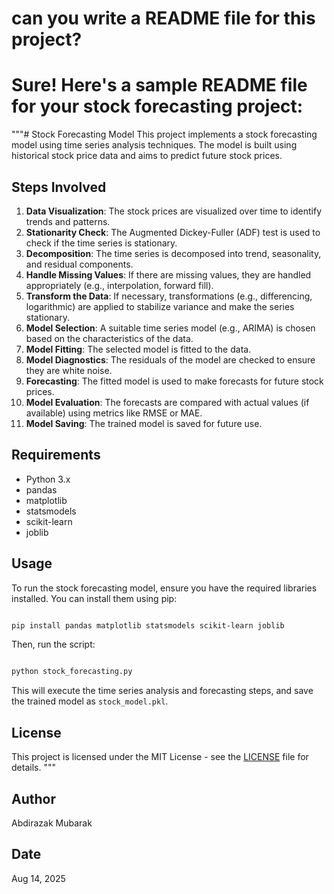 # can you write a README file for this project?

# Sure! Here's a sample README file for your stock forecasting project:

"""# Stock Forecasting Model
This project implements a stock forecasting model using time series analysis techniques. The model is built using historical stock price data and aims to predict future stock prices.

## Steps Involved

1. **Data Visualization**: The stock prices are visualized over time to identify trends and patterns.
2. **Stationarity Check**: The Augmented Dickey-Fuller (ADF) test is used to check if the time series is stationary.
3. **Decomposition**: The time series is decomposed into trend, seasonality, and residual components.
4. **Handle Missing Values**: If there are missing values, they are handled appropriately (e.g., interpolation, forward fill).
5. **Transform the Data**: If necessary, transformations (e.g., differencing, logarithmic) are applied to stabilize variance and make the series stationary.
6. **Model Selection**: A suitable time series model (e.g., ARIMA) is chosen based on the characteristics of the data.
7. **Model Fitting**: The selected model is fitted to the data.
8. **Model Diagnostics**: The residuals of the model are checked to ensure they are white noise.
9. **Forecasting**: The fitted model is used to make forecasts for future stock prices.
10. **Model Evaluation**: The forecasts are compared with actual values (if available) using metrics like RMSE or MAE.
11. **Model Saving**: The trained model is saved for future use.

## Requirements

- Python 3.x
- pandas
- matplotlib
- statsmodels
- scikit-learn
- joblib

## Usage

To run the stock forecasting model, ensure you have the required libraries installed. You can install them using pip:

```bash

pip install pandas matplotlib statsmodels scikit-learn joblib
```

Then, run the script:

```bash

python stock_forecasting.py
```

This will execute the time series analysis and forecasting steps, and save the trained model as `stock_model.pkl`.

## License

This project is licensed under the MIT License - see the [LICENSE](LICENSE) file for details.
"""

## Author

Abdirazak Mubarak

## Date

Aug 14, 2025

